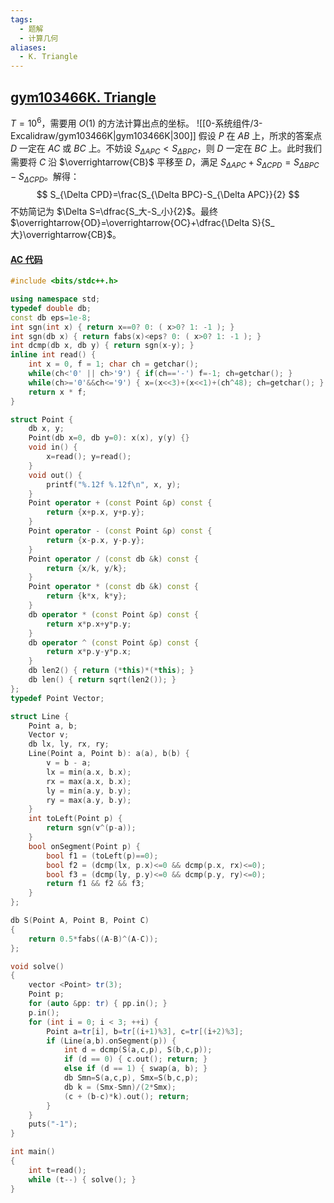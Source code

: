 ```yaml
---
tags:
  - 题解
  - 计算几何
aliases:
  - K. Triangle
---
```

## [gym103466K. Triangle](https://codeforces.com/gym/103466/problem/K)

$T=10^6$，需要用 $O(1)$ 的方法计算出点的坐标。
![[0-系统组件/3-Excalidraw/gym103466K|gym103466K|300]]
假设 $P$ 在 $AB$ 上，所求的答案点 $D$ 一定在 $AC$ 或 $BC$ 上。不妨设 $S_{\Delta APC}<S_{\Delta BPC}$，则 $D$ 一定在 $BC$ 上。此时我们需要将 $C$ 沿 $\overrightarrow{CB}$ 平移至 $D$，满足 $S_{\Delta APC}+S_{\Delta CPD}=S_{\Delta BPC}-S_{\Delta CPD}$。解得：
$$
S_{\Delta CPD}=\frac{S_{\Delta BPC}-S_{\Delta APC}}{2}
$$
不妨简记为 $\Delta S=\dfrac{S_大-S_小}{2}$。最终 $\overrightarrow{OD}=\overrightarrow{OC}+\dfrac{\Delta S}{S_大}\overrightarrow{CB}$。

#### [AC 代码](https://codeforces.com/gym/103466/submission/296842049)

```cpp
#include <bits/stdc++.h>

using namespace std;
typedef double db;
const db eps=1e-8;
int sgn(int x) { return x==0? 0: ( x>0? 1: -1 ); }
int sgn(db x) { return fabs(x)<eps? 0: ( x>0? 1: -1 ); }
int dcmp(db x, db y) { return sgn(x-y); }
inline int read() {
    int x = 0, f = 1; char ch = getchar();
    while(ch<'0' || ch>'9') { if(ch=='-') f=-1; ch=getchar(); }
    while(ch>='0'&&ch<='9') { x=(x<<3)+(x<<1)+(ch^48); ch=getchar(); }
    return x * f;
}

struct Point {
    db x, y;
    Point(db x=0, db y=0): x(x), y(y) {}
    void in() {
        x=read(); y=read();
    }
    void out() {
        printf("%.12f %.12f\n", x, y);
    }
    Point operator + (const Point &p) const {
        return {x+p.x, y+p.y};
    }
    Point operator - (const Point &p) const {
        return {x-p.x, y-p.y};
    }
    Point operator / (const db &k) const {
        return {x/k, y/k};
    }
    Point operator * (const db &k) const {
        return {k*x, k*y};
    }
    db operator * (const Point &p) const {
        return x*p.x+y*p.y;
    }
    db operator ^ (const Point &p) const {
        return x*p.y-y*p.x;
    }
    db len2() { return (*this)*(*this); }
    db len() { return sqrt(len2()); }
};
typedef Point Vector;

struct Line {
    Point a, b;
    Vector v;
    db lx, ly, rx, ry;
    Line(Point a, Point b): a(a), b(b) {
        v = b - a;
        lx = min(a.x, b.x);
        rx = max(a.x, b.x);
        ly = min(a.y, b.y);
        ry = max(a.y, b.y);
    }
    int toLeft(Point p) {
        return sgn(v^(p-a));
    }
    bool onSegment(Point p) {
        bool f1 = (toLeft(p)==0);
        bool f2 = (dcmp(lx, p.x)<=0 && dcmp(p.x, rx)<=0);
        bool f3 = (dcmp(ly, p.y)<=0 && dcmp(p.y, ry)<=0);
        return f1 && f2 && f3;
    }
};

db S(Point A, Point B, Point C)
{
    return 0.5*fabs((A-B)^(A-C));
};

void solve()
{
    vector <Point> tr(3);
    Point p;
    for (auto &pp: tr) { pp.in(); }
    p.in();
    for (int i = 0; i < 3; ++i) {
        Point a=tr[i], b=tr[(i+1)%3], c=tr[(i+2)%3];
        if (Line(a,b).onSegment(p)) {
            int d = dcmp(S(a,c,p), S(b,c,p));
            if (d == 0) { c.out(); return; }
            else if (d == 1) { swap(a, b); }
            db Smn=S(a,c,p), Smx=S(b,c,p);
            db k = (Smx-Smn)/(2*Smx);
            (c + (b-c)*k).out(); return;
        }
    }
    puts("-1");
}

int main()
{
    int t=read();
    while (t--) { solve(); }
}
```
